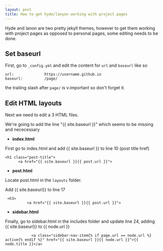 ```yaml
---
layout: post
title: How to get hyde/lanyon working with project pages
---
```


Hyde and lanon are two pretty jekyll themes, however to get them working with project pages as opposed to personal pages, some editing
needs to be done. 

## Set baseurl 

First, go to `_config.yml` and edit the content for `url` and `baseurl` like so

```
url:              https://username.github.io
baseurl:          /page/
```

the trailing slash after `page/` is v.important so don't forget it.

## Edit HTML layouts

Next we need to edit a 3 HTML files.

We're going to add the line "{{ site.baseurl }}" which seems to be missing and nececessary 

* **index.html**

First go to index.html and add {{ site.baseurl }} to line 10 (post title href)

```
<h1 class="post-title">
      <a href="{{ site.baseurl }}{{ post.url }}">
```

* **post.html**

Locate post.html in the `layouts` folder.

Add {{ site.baseurl}} to line 17

```
 <h3>
          <a href="{{ site.baseurl }}{{ post.url }}">
```

* **sidebar.html**

Finally, go to sidebar.html in the includes folder and update line 24, adding {{ site.baseurl}} to {{ node.url }}

```
            <a class="sidebar-nav-item{% if page.url == node.url %} active{% endif %}" href="{{ site.baseurl }}{{ node.url }}">{{ node.title }}</a>

```
